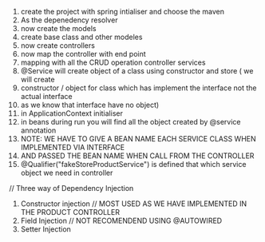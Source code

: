 1. create the project with spring intialiser and choose the maven
2. As the depenedency resolver
3. now create the models
4. create base class and other modeles
5. now create controllers
6. now map the controller with end point
7. mapping with all the CRUD operation controller services
8. @Service will create object of a class using constructor and store ( we will create 
9. constructor / object for class which has implement the interface not the actual interface
10. as we know that interface have no object)
9. in ApplicationContext initialiser
10. in beans during run you will find all the object created by @service annotation
11. NOTE: WE HAVE TO GIVE A BEAN NAME EACH SERVICE CLASS WHEN IMPLEMENTED VIA INTERFACE
12. AND PASSED THE BEAN NAME WHEN CALL FROM THE CONTROLLER
13. @Qualifier("fakeStoreProductService") is defined that which service object we need in controller


// Three way of Dependency Injection
1. Constructor injection // MOST USED AS WE HAVE IMPLEMENTED IN THE PRODUCT CONTROLLER
2. Field Injection  // NOT RECOMENDEND USING @AUTOWIRED
3. Setter Injection